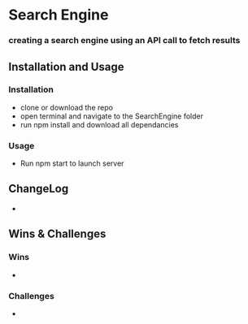 # Search Engine 
### creating a search engine using an API call to fetch results 

## Installation and Usage 

### Installation 
- clone or download the repo
- open terminal and navigate to the SearchEngine folder
- run npm install and download all dependancies

### Usage 
- Run npm start to launch server 

## ChangeLog 
- 

## Wins & Challenges 
### Wins 
- 

### Challenges 
- 



